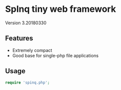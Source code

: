 SpInq tiny web framework
========================

Version 3.20180330


Features
--------

* Extremely compact
* Good base for single-php file applications

Usage
-----


```php
require 'spinq.php';
```

